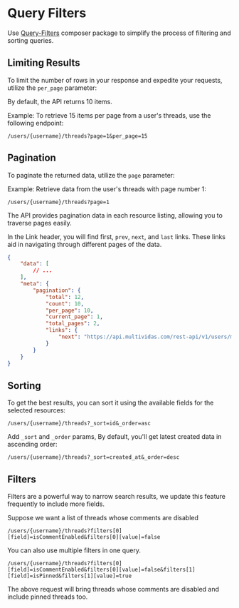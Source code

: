 # Query Filters

Use [Query-Filters](https://github.com/multividas/query-filters) composer package to simplify the process of filtering and sorting queries.


## Limiting Results

To limit the number of rows in your response and expedite your requests, utilize the `per_page` parameter:

By default, the API returns 10 items.

Example: To retrieve 15 items per page from a user's threads, use the following endpoint:

```
/users/{username}/threads?page=1&per_page=15
```


## Pagination

To paginate the returned data, utilize the `page` parameter:

Example: Retrieve data from the user's threads with page number 1:

```
/users/{username}/threads?page=1
```

The API provides pagination data in each resource listing, allowing you to traverse pages easily.

In the Link header, you will find first, `prev`, `next`, and `last` links. These links aid in navigating through different pages of the data.

```json
{
    "data": [
        // ...
    ],
    "meta": {
        "pagination": {
            "total": 12,
            "count": 10,
            "per_page": 10,
            "current_page": 1,
            "total_pages": 2,
            "links": {
                "next": "https://api.multividas.com/rest-api/v1/users/mark/threads?page=2"
            }
        }
    }
}
```


## Sorting

To get the best results, you can sort it using the available fields for the selected resources:

```
/users/{username}/threads?_sort=id&_order=asc
```

Add `_sort` and `_order` params, By default, you'll get latest created data in ascending order:

```
/users/{username}/threads?_sort=created_at&_order=desc
```


## Filters

Filters are a powerful way to narrow search results, we update this feature frequently to include more fields.

Suppose we want a list of threads whose comments are disabled

```
/users/{username}/threads?filters[0][field]=isCommentEnabled&filters[0][value]=false
```

You can also use multiple filters in one query.

```
/users/{username}/threads?filters[0][field]=isCommentEnabled&filters[0][value]=false&filters[1][field]=isPinned&filters[1][value]=true
```

The above request will bring threads whose comments are disabled and include pinned threads too.

